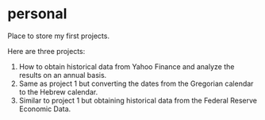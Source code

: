 # personal
Place to store my first projects.

Here are three projects:
1) How to obtain historical data from Yahoo Finance and analyze the results on an annual basis.
2) Same as project 1 but converting the dates from the Gregorian calendar to the Hebrew calendar.
3) Similar to project 1 but obtaining historical data from the Federal Reserve Economic Data.
